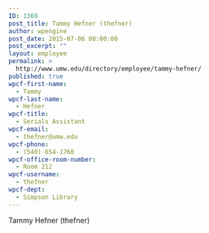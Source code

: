 ```yaml
---
ID: 1369
post_title: Tammy Hefner (thefner)
author: wpengine
post_date: 2015-07-06 08:00:00
post_excerpt: ""
layout: employee
permalink: >
  http://www.umw.edu/directory/employee/tammy-hefner/
published: true
wpcf-first-name:
  - Tammy
wpcf-last-name:
  - Hefner
wpcf-title:
  - Serials Assistant
wpcf-email:
  - thefner@umw.edu
wpcf-phone:
  - (540) 654-1760
wpcf-office-room-number:
  - Room 212
wpcf-username:
  - thefner
wpcf-dept:
  - Simpson Library
---
```

Tammy Hefner (thefner)